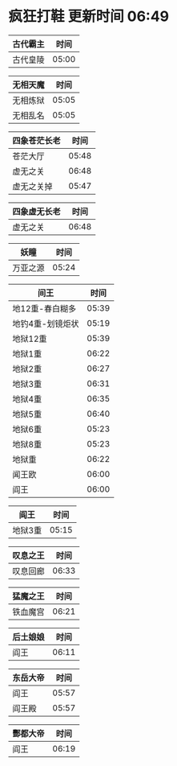 # 疯狂打鞋 更新时间 06:49

| 古代霸主   | 时间    |
|--------|-------|
| 古代皇陵 | 05:00 |

| 无相天魔   | 时间    |
|--------|-------|
| 无相炼狱 | 05:05 |
| 无相乱名 | 05:05 |

| 四象苍茫长老   | 时间    |
|--------|-------|
| 苍茫大厅 | 05:48 |
| 虚无之关 | 06:48 |
| 虚无之关掉 | 05:47 |

| 四象虚无长老   | 时间    |
|--------|-------|
| 虚无之关 | 06:48 |

| 妖瞳   | 时间    |
|--------|-------|
| 万亚之源 | 05:24 |

| 间王   | 时间    |
|--------|-------|
| 地12重-春白糊多 | 05:39 |
| 地钓4重-划镜炬状 | 05:19 |
| 地狱12重 | 05:39 |
| 地狱1重 | 06:22 |
| 地狱2重 | 06:27 |
| 地狱3重 | 06:31 |
| 地狱4重 | 06:35 |
| 地狱5重 | 06:40 |
| 地狱6重 | 05:23 |
| 地狱8重 | 05:23 |
| 地狱重 | 06:22 |
| 闻王欧 | 06:00 |
| 阎王 | 06:00 |

| 阎王   | 时间    |
|--------|-------|
| 地狱3重 | 05:15 |

| 叹息之王   | 时间    |
|--------|-------|
| 叹息回廊 | 06:33 |

| 猛魔之王   | 时间    |
|--------|-------|
| 铁血魔宫 | 06:21 |

| 后土娘娘   | 时间    |
|--------|-------|
| 阎王 | 06:11 |

| 东岳大帝   | 时间    |
|--------|-------|
| 阎王 | 05:57 |
| 阎王殿 | 05:57 |

| 酆都大帝   | 时间    |
|--------|-------|
| 阎王 | 06:19 |